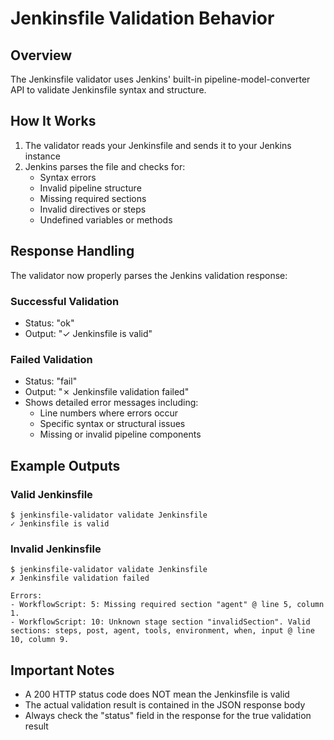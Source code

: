 # Jenkinsfile Validation Behavior

## Overview

The Jenkinsfile validator uses Jenkins' built-in pipeline-model-converter API to validate Jenkinsfile syntax and structure.

## How It Works

1. The validator reads your Jenkinsfile and sends it to your Jenkins instance
2. Jenkins parses the file and checks for:
   - Syntax errors
   - Invalid pipeline structure
   - Missing required sections
   - Invalid directives or steps
   - Undefined variables or methods

## Response Handling

The validator now properly parses the Jenkins validation response:

### Successful Validation
- Status: "ok"
- Output: "✓ Jenkinsfile is valid"

### Failed Validation
- Status: "fail"
- Output: "✗ Jenkinsfile validation failed"
- Shows detailed error messages including:
  - Line numbers where errors occur
  - Specific syntax or structural issues
  - Missing or invalid pipeline components

## Example Outputs

### Valid Jenkinsfile
```
$ jenkinsfile-validator validate Jenkinsfile
✓ Jenkinsfile is valid
```

### Invalid Jenkinsfile
```
$ jenkinsfile-validator validate Jenkinsfile
✗ Jenkinsfile validation failed

Errors:
- WorkflowScript: 5: Missing required section "agent" @ line 5, column 1.
- WorkflowScript: 10: Unknown stage section "invalidSection". Valid sections: steps, post, agent, tools, environment, when, input @ line 10, column 9.
```

## Important Notes

- A 200 HTTP status code does NOT mean the Jenkinsfile is valid
- The actual validation result is contained in the JSON response body
- Always check the "status" field in the response for the true validation result